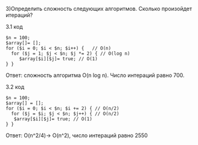 3)Определить сложность следующих алгоритмов. Сколько произойдет итераций?

3.1 код
```
$n = 100;
$array[]= [];
for ($i = 0; $i < $n; $i++) {   // O(n)
  for ($j = 1; $j < $n; $j *= 2) { // O(log n)
     $array[$i][$j]= true; // O(1)
} }
```
Ответ: сложность алгоритма O(n log n). Число интераций равно 700.

3.2 код
```
$n = 100;
$array[] = [];
for ($i = 0; $i < $n; $i += 2) { // O(n/2)
  for ($j = $i; $j < $n; $j++) { // O(n/2)
   $array[$i][$j]= true; // O(1)
} }
```
Ответ: O(n^2/4)-> O(n^2), число интераций равно 2550
